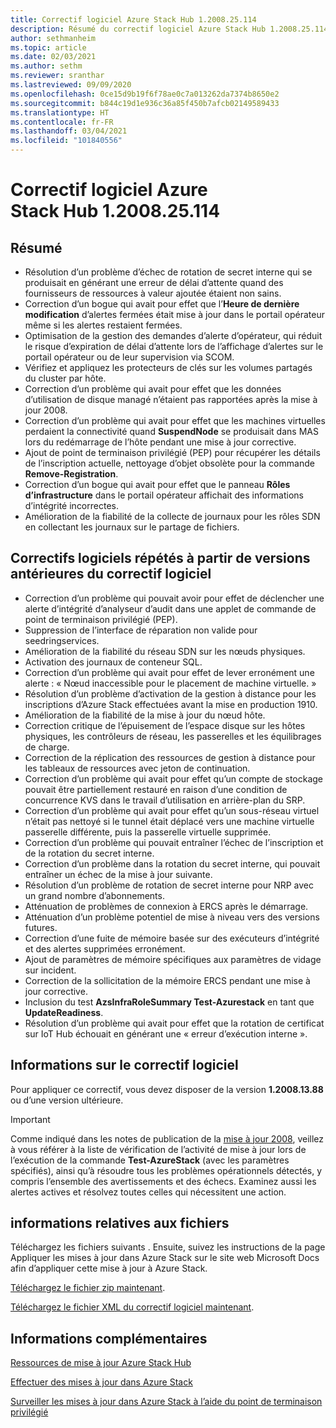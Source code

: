```yaml
---
title: Correctif logiciel Azure Stack Hub 1.2008.25.114
description: Résumé du correctif logiciel Azure Stack Hub 1.2008.25.114
author: sethmanheim
ms.topic: article
ms.date: 02/03/2021
ms.author: sethm
ms.reviewer: sranthar
ms.lastreviewed: 09/09/2020
ms.openlocfilehash: 0ce15d9b19f6f78ae0c7a013262da7374b8650e2
ms.sourcegitcommit: b844c19d1e936c36a85f450b7afcb02149589433
ms.translationtype: HT
ms.contentlocale: fr-FR
ms.lasthandoff: 03/04/2021
ms.locfileid: "101840556"
---
```

# <a name="azure-stack-hub-hotfix-1200825114"></a>Correctif logiciel Azure Stack Hub 1.2008.25.114

## <a name="summary"></a>Résumé

- Résolution d’un problème d’échec de rotation de secret interne qui se produisait en générant une erreur de délai d’attente quand des fournisseurs de ressources à valeur ajoutée étaient non sains.
- Correction d’un bogue qui avait pour effet que l’**Heure de dernière modification** d’alertes fermées était mise à jour dans le portail opérateur même si les alertes restaient fermées.
- Optimisation de la gestion des demandes d’alerte d’opérateur, qui réduit le risque d’expiration de délai d’attente lors de l’affichage d’alertes sur le portail opérateur ou de leur supervision via SCOM.
- Vérifiez et appliquez les protecteurs de clés sur les volumes partagés du cluster par hôte.
- Correction d’un problème qui avait pour effet que les données d’utilisation de disque managé n’étaient pas rapportées après la mise à jour 2008.
- Correction d’un problème qui avait pour effet que les machines virtuelles perdaient la connectivité quand **SuspendNode** se produisait dans MAS lors du redémarrage de l’hôte pendant une mise à jour corrective.
- Ajout de point de terminaison privilégié (PEP) pour récupérer les détails de l’inscription actuelle, nettoyage d’objet obsolète pour la commande **Remove-Registration**.
- Correction d’un bogue qui avait pour effet que le panneau **Rôles d’infrastructure** dans le portail opérateur affichait des informations d’intégrité incorrectes.
- Amélioration de la fiabilité de la collecte de journaux pour les rôles SDN en collectant les journaux sur le partage de fichiers.

## <a name="fixes-rolled-up-from-previous-hotfix-releases"></a>Correctifs logiciels répétés à partir de versions antérieures du correctif logiciel

- Correction d’un problème qui pouvait avoir pour effet de déclencher une alerte d’intégrité d’analyseur d’audit dans une applet de commande de point de terminaison privilégié (PEP).
- Suppression de l’interface de réparation non valide pour seedringservices.
- Amélioration de la fiabilité du réseau SDN sur les nœuds physiques.
- Activation des journaux de conteneur SQL.
- Correction d’un problème qui avait pour effet de lever erronément une alerte : « Nœud inaccessible pour le placement de machine virtuelle. »
- Résolution d’un problème d’activation de la gestion à distance pour les inscriptions d’Azure Stack effectuées avant la mise en production 1910.
- Amélioration de la fiabilité de la mise à jour du nœud hôte.
- Correction critique de l’épuisement de l’espace disque sur les hôtes physiques, les contrôleurs de réseau, les passerelles et les équilibrages de charge.
- Correction de la réplication des ressources de gestion à distance pour les tableaux de ressources avec jeton de continuation.
- Correction d’un problème qui avait pour effet qu’un compte de stockage pouvait être partiellement restauré en raison d’une condition de concurrence KVS dans le travail d’utilisation en arrière-plan du SRP.
- Correction d’un problème qui avait pour effet qu’un sous-réseau virtuel n’était pas nettoyé si le tunnel était déplacé vers une machine virtuelle passerelle différente, puis la passerelle virtuelle supprimée.
- Correction d’un problème qui pouvait entraîner l’échec de l’inscription et de la rotation du secret interne.
- Correction d’un problème dans la rotation du secret interne, qui pouvait entraîner un échec de la mise à jour suivante.
- Résolution d’un problème de rotation de secret interne pour NRP avec un grand nombre d’abonnements.
- Atténuation de problèmes de connexion à ERCS après le démarrage.
- Atténuation d’un problème potentiel de mise à niveau vers des versions futures.
- Correction d’une fuite de mémoire basée sur des exécuteurs d’intégrité et des alertes supprimées erronément.
- Ajout de paramètres de mémoire spécifiques aux paramètres de vidage sur incident.
- Correction de la sollicitation de la mémoire ERCS pendant une mise à jour corrective.
- Inclusion du test **AzsInfraRoleSummary Test-Azurestack** en tant que **UpdateReadiness**.
- Résolution d’un problème qui avait pour effet que la rotation de certificat sur IoT Hub échouait en générant une « erreur d’exécution interne ».

## <a name="hotfix-information"></a>Informations sur le correctif logiciel

Pour appliquer ce correctif, vous devez disposer de la version **1.2008.13.88** ou d’une version ultérieure.

> [!IMPORTANT]
> Comme indiqué dans les notes de publication de la [mise à jour 2008](release-notes.md?view=azs-2008&preserve-view=true), veillez à vous référer à la liste de vérification de l’activité de mise à jour lors de l’exécution de la commande **Test-AzureStack** (avec les paramètres spécifiés), ainsi qu’à résoudre tous les problèmes opérationnels détectés, y compris l’ensemble des avertissements et des échecs. Examinez aussi les alertes actives et résolvez toutes celles qui nécessitent une action.

## <a name="file-information"></a>informations relatives aux fichiers

Téléchargez les fichiers suivants . Ensuite, suivez les instructions de la page Appliquer les mises à jour dans Azure Stack sur le site web Microsoft Docs afin d’appliquer cette mise à jour à Azure Stack.

[Téléchargez le fichier zip maintenant](https://azurestackhub.azureedge.net/PR/download/MAS_HotFix_1.2008.25.114/HotFix/AzS_Update_1.2008.25.114.zip).

[Téléchargez le fichier XML du correctif logiciel maintenant](https://azurestackhub.azureedge.net/PR/download/MAS_HotFix_1.2008.25.114/HotFix/metadata.xml).

## <a name="more-information"></a>Informations complémentaires

[Ressources de mise à jour Azure Stack Hub](azure-stack-updates.md)

[Effectuer des mises à jour dans Azure Stack](azure-stack-apply-updates.md)

[Surveiller les mises à jour dans Azure Stack à l’aide du point de terminaison privilégié](azure-stack-monitor-update.md)